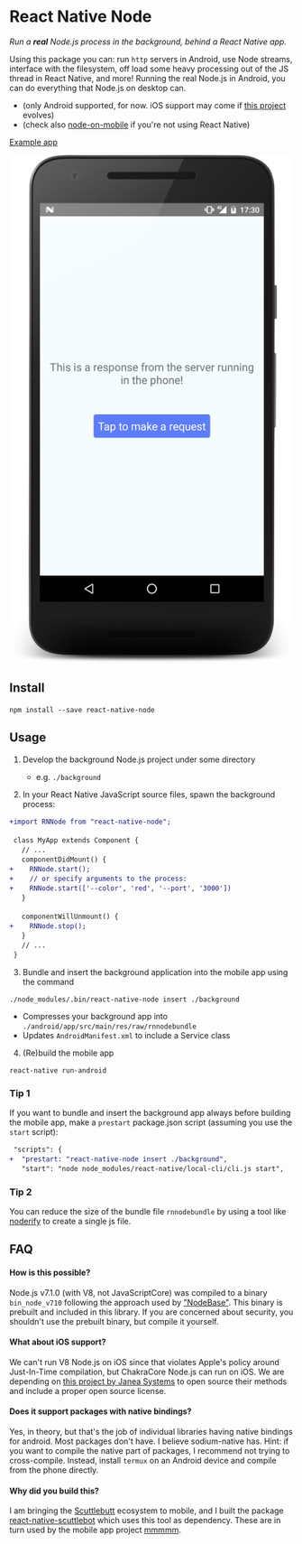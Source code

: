# React Native Node

*Run a **real** Node.js process in the background, behind a React Native app.*

Using this package you can: run `http` servers in Android, use Node streams, interface with the filesystem, off load some heavy processing out of the JS thread in React Native, and more! Running the real Node.js in Android, you can do everything that Node.js on desktop can.

- (only Android supported, for now. iOS support may come if [this project](http://www.janeasystems.com/blog/node-js-meets-ios/) evolves)
- (check also [node-on-mobile](https://github.com/node-on-mobile/node-on-android) if you're not using React Native)

[Example app](./example)

![screenshot.png](./screenshot.png)

## Install

```
npm install --save react-native-node
```

## Usage

1. Develop the background Node.js project under some directory
    - e.g. `./background`

2. In your React Native JavaScript source files, spawn the background process:

```diff
+import RNNode from "react-native-node";

 class MyApp extends Component {
   // ...
   componentDidMount() {
+    RNNode.start();
+    // or specify arguments to the process:
+    RNNode.start(['--color', 'red', '--port', '3000'])
   }

   componentWillUnmount() {
+    RNNode.stop();
   }
   // ...
 }
```

3. Bundle and insert the background application into the mobile app using the command

```
./node_modules/.bin/react-native-node insert ./background
```

- Compresses your background app into `./android/app/src/main/res/raw/rnnodebundle`
- Updates `AndroidManifest.xml` to include a Service class

4. (Re)build the mobile app

```
react-native run-android
```

### Tip 1

If you want to bundle and insert the background app always before building the mobile app, make a `prestart` package.json script (assuming you use the `start` script):

```diff
 "scripts": {
+  "prestart: "react-native-node insert ./background",
   "start": "node node_modules/react-native/local-cli/cli.js start",
```

### Tip 2

You can reduce the size of the bundle file `rnnodebundle` by using a tool like [noderify](https://www.npmjs.com/package/noderify) to create a single js file.

## FAQ

#### How is this possible?

Node.js v7.1.0 (with V8, not JavaScriptCore) was compiled to a binary `bin_node_v710` following the approach used by ["NodeBase"](https://github.com/dna2github/NodeBase). This binary is prebuilt and included in this library. If you are concerned about security, you shouldn't use the prebuilt binary, but compile it yourself.

#### What about iOS support?

We can't run V8 Node.js on iOS since that violates Apple's policy around Just-In-Time compilation, but ChakraCore Node.js can run on iOS. We are depending on [this project by Janea Systems](http://www.janeasystems.com/blog/node-js-meets-ios/) to open source their methods and include a proper open source license.

#### Does it support packages with native bindings?

Yes, in theory, but that's the job of individual libraries having native bindings for android. Most packages don't have. I believe sodium-native has. Hint: if you want to compile the native part of packages, I recommend not trying to cross-compile. Instead, install `termux` on an Android device and compile from the phone directly.

#### Why did you build this?

I am bringing the [Scuttlebutt](https://www.scuttlebutt.nz/) ecosystem to mobile, and I built the package [react-native-scuttlebot](https://github.com/ssbc/react-native-scuttlebot) which uses this tool as dependency. These are in turn used by the mobile app project [mmmmm](https://github.com/staltz/mmmmm-mobile).

